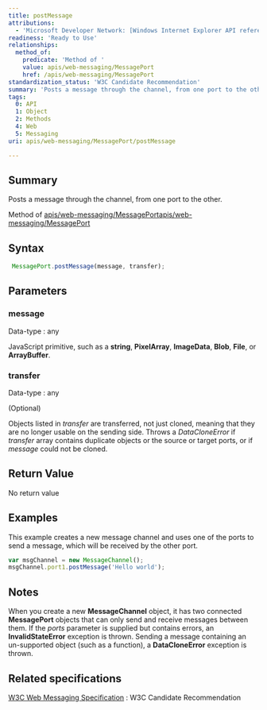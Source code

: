 ```yaml
---
title: postMessage
attributions:
  - 'Microsoft Developer Network: [Windows Internet Explorer API reference Article](http://msdn.microsoft.com/en-us/library/ie/hh828809%28v=vs.85%29.aspx)'
readiness: 'Ready to Use'
relationships:
  method_of:
    predicate: 'Method of '
    value: apis/web-messaging/MessagePort
    href: /apis/web-messaging/MessagePort
standardization_status: 'W3C Candidate Recommendation'
summary: 'Posts a message through the channel, from one port to the other.'
tags:
  0: API
  1: Object
  2: Methods
  4: Web
  5: Messaging
uri: apis/web-messaging/MessagePort/postMessage

---
```

## Summary

Posts a message through the channel, from one port to the other.

Method of [apis/web-messaging/MessagePort](/apis/web-messaging/MessagePort)[apis/web-messaging/MessagePort](/apis/web-messaging/MessagePort)

## Syntax

``` js
 MessagePort.postMessage(message, transfer);
```

## Parameters

### message

 Data-type
:   any

 JavaScript primitive, such as a **string**, **PixelArray**, **ImageData**, **Blob**, **File**, or **ArrayBuffer**.

### transfer

 Data-type
:   any

(Optional)

Objects listed in *transfer* are transferred, not just cloned, meaning that they are no longer usable on the sending side. Throws a *DataCloneError* if *transfer* array contains duplicate objects or the source or target ports, or if *message* could not be cloned.

## Return Value

No return value

## Examples

This example creates a new message channel and uses one of the ports to send a message, which will be received by the other port.

``` js
var msgChannel = new MessageChannel();
msgChannel.port1.postMessage('Hello world');
```

## Notes

When you create a new **MessageChannel** object, it has two connected **MessagePort** objects that can only send and receive messages between them. If the *ports* parameter is supplied but contains errors, an **InvalidStateError** exception is thrown. Sending a message containing an un-supported object (such as a function), a **DataCloneError** exception is thrown.

## Related specifications

[W3C Web Messaging Specification](http://www.w3.org/TR/webmessaging/)
:   W3C Candidate Recommendation
